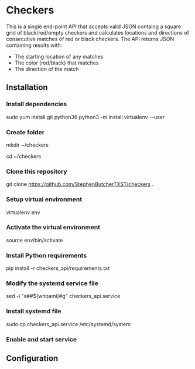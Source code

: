 # Checkers

This is a single end-point API that accepts valid JSON containg a square grid of black/red/empty checkers and calculates locations and directions of consecutive matches of red or black checkers. The API returns JSON containing results with:
* The starting location of any matches
* The color (red/black) that matches
* The direction of the match

## Installation
### Install dependencies
sudo yum install git python36
python3 -m install virtualenv --user
### Create folder
mkdir ~/checkers

cd ~/checkers
### Clone this repository
git clone https://github.com/StephenButcherTXST/checkers .
### Setup virtual environment
virtualenv env
### Activate the virtual environment
source env/bin/activate
### Install Python requirements
pip install -r checkers_api/requirements.txt
### Modify the systemd service file
sed -i "s#<user>#$(whoami)#g" checkers_api.service 
### Install systemd file
sudo cp checkers_api.service /etc/systemd/system
### Enable and start service


## Configuration
